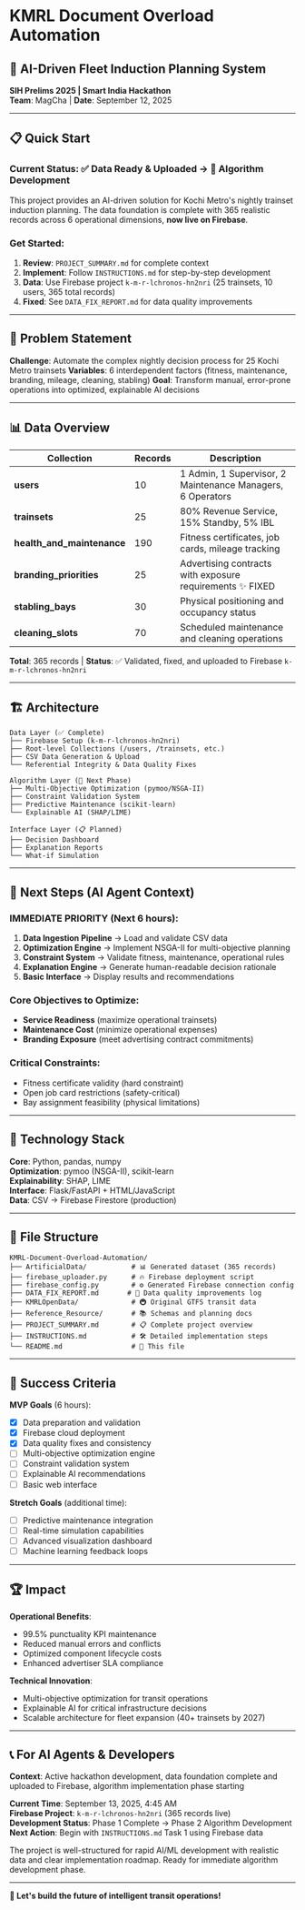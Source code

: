 # KMRL Document Overload Automation

## 🚆 AI-Driven Fleet Induction Planning System

**SIH Prelims 2025 | Smart India Hackathon**  
**Team**: MagCha | **Date**: September 12, 2025

---

## 📋 Quick Start

### Current Status: ✅ Data Ready & Uploaded → 🔄 Algorithm Development

This project provides an AI-driven solution for Kochi Metro's nightly trainset induction planning. The data foundation is complete with 365 realistic records across 6 operational dimensions, **now live on Firebase**.

### Get Started:

1. **Review**: `PROJECT_SUMMARY.md` for complete context
2. **Implement**: Follow `INSTRUCTIONS.md` for step-by-step development
3. **Data**: Use Firebase project `k-m-r-lchronos-hn2nri` (25 trainsets, 10 users, 365 total records)
4. **Fixed**: See `DATA_FIX_REPORT.md` for data quality improvements

---

## 🎯 Problem Statement

**Challenge**: Automate the complex nightly decision process for 25 Kochi Metro trainsets
**Variables**: 6 interdependent factors (fitness, maintenance, branding, mileage, cleaning, stabling)
**Goal**: Transform manual, error-prone operations into optimized, explainable AI decisions

---

## 📊 Data Overview

| Collection                 | Records | Description                                                |
| -------------------------- | ------- | ---------------------------------------------------------- |
| **users**                  | 10      | 1 Admin, 1 Supervisor, 2 Maintenance Managers, 6 Operators |
| **trainsets**              | 25      | 80% Revenue Service, 15% Standby, 5% IBL                   |
| **health_and_maintenance** | 190     | Fitness certificates, job cards, mileage tracking          |
| **branding_priorities**    | 25      | Advertising contracts with exposure requirements ✨ FIXED  |
| **stabling_bays**          | 30      | Physical positioning and occupancy status                  |
| **cleaning_slots**         | 70      | Scheduled maintenance and cleaning operations              |

**Total**: 365 records | **Status**: ✅ Validated, fixed, and uploaded to Firebase `k-m-r-lchronos-hn2nri`

---

## 🏗️ Architecture

```
Data Layer (✅ Complete)
├── Firebase Setup (k-m-r-lchronos-hn2nri)
├── Root-level Collections (/users, /trainsets, etc.)
├── CSV Data Generation & Upload
└── Referential Integrity & Data Quality Fixes

Algorithm Layer (🔄 Next Phase)
├── Multi-Objective Optimization (pymoo/NSGA-II)
├── Constraint Validation System
├── Predictive Maintenance (scikit-learn)
└── Explainable AI (SHAP/LIME)

Interface Layer (📋 Planned)
├── Decision Dashboard
├── Explanation Reports
└── What-if Simulation
```

---

## 🚀 Next Steps (AI Agent Context)

### **IMMEDIATE PRIORITY** (Next 6 hours):

1. **Data Ingestion Pipeline** → Load and validate CSV data
2. **Optimization Engine** → Implement NSGA-II for multi-objective planning
3. **Constraint System** → Validate fitness, maintenance, operational rules
4. **Explanation Engine** → Generate human-readable decision rationale
5. **Basic Interface** → Display results and recommendations

### **Core Objectives to Optimize**:

- **Service Readiness** (maximize operational trainsets)
- **Maintenance Cost** (minimize operational expenses)
- **Branding Exposure** (meet advertising contract commitments)

### **Critical Constraints**:

- Fitness certificate validity (hard constraint)
- Open job card restrictions (safety-critical)
- Bay assignment feasibility (physical limitations)

---

## 🔧 Technology Stack

**Core**: Python, pandas, numpy  
**Optimization**: pymoo (NSGA-II), scikit-learn  
**Explainability**: SHAP, LIME  
**Interface**: Flask/FastAPI + HTML/JavaScript  
**Data**: CSV → Firebase Firestore (production)

---

## 📁 File Structure

```
KMRL-Document-Overload-Automation/
├── ArtificialData/           # 📊 Generated dataset (365 records)
├── firebase_uploader.py      # 🔥 Firebase deployment script
├── firebase_config.py        # ⚙️ Generated Firebase connection config
├── DATA_FIX_REPORT.md       # 🔧 Data quality improvements log
├── KMRLOpenData/             # 🚇 Original GTFS transit data
├── Reference_Resource/       # 📚 Schemas and planning docs
├── PROJECT_SUMMARY.md        # 📋 Complete project overview
├── INSTRUCTIONS.md           # 🛠️ Detailed implementation steps
└── README.md                 # 👋 This file
```

---

## 🎯 Success Criteria

**MVP Goals** (6 hours):

- [x] Data preparation and validation
- [x] Firebase cloud deployment
- [x] Data quality fixes and consistency
- [ ] Multi-objective optimization engine
- [ ] Constraint validation system
- [ ] Explainable AI recommendations
- [ ] Basic web interface

**Stretch Goals** (additional time):

- [ ] Predictive maintenance integration
- [ ] Real-time simulation capabilities
- [ ] Advanced visualization dashboard
- [ ] Machine learning feedback loops

---

## 🏆 Impact

**Operational Benefits**:

- 99.5% punctuality KPI maintenance
- Reduced manual errors and conflicts
- Optimized component lifecycle costs
- Enhanced advertiser SLA compliance

**Technical Innovation**:

- Multi-objective optimization for transit operations
- Explainable AI for critical infrastructure decisions
- Scalable architecture for fleet expansion (40+ trainsets by 2027)

---

## 📞 For AI Agents & Developers

**Context**: Active hackathon development, data foundation complete and uploaded to Firebase, algorithm implementation phase starting

**Current Time**: September 13, 2025, 4:45 AM  
**Firebase Project**: `k-m-r-lchronos-hn2nri` (365 records live)  
**Development Status**: Phase 1 Complete → Phase 2 Algorithm Development  
**Next Action**: Begin with `INSTRUCTIONS.md` Task 1 using Firebase data

The project is well-structured for rapid AI/ML development with realistic data and clear implementation roadmap. Ready for immediate algorithm development phase.

---

**🚀 Let's build the future of intelligent transit operations!**
